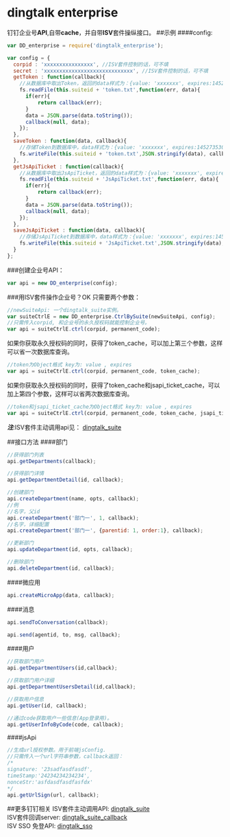 # dingtalk enterprise
钉钉企业号**API**,自带**cache**，并自带**ISV**套件操纵接口。
##示例
####config:
```js
var DD_enterprise = require('dingtalk_enterprise');

var config = {
  corpid : 'xxxxxxxxxxxxxxxx', //ISV套件控制的话，可不填
  secret : 'xxxxxxxxxxxxxxxxxxxxxxxxxxxxx', //ISV套件控制的话，可不填
  getToken : function(callback){
    //从数据库中取出Token，返回的data样式为：{value: 'xxxxxxx', expires:1452735301543}
    fs.readFile(this.suiteid + 'token.txt',function(err, data){
      if(err){
          return callback(err);
      }
      data = JSON.parse(data.toString());
      callback(null, data);
    });
  },
  saveToken : function(data, callback){
    //存储Token到数据库中，data样式为：{value: 'xxxxxxx', expires:1452735301543//过期时间}
    fs.writeFile(this.suiteid + 'token.txt',JSON.stringify(data), callback);
  },
  getJsApiTicket : function(callback){
    //从数据库中取出JsApiTicket，返回的data样式为：{value: 'xxxxxxx', expires:1452735301543}
    fs.readFile(this.suiteid + 'JsApiTicket.txt',function(err, data){
      if(err){
          return callback(err);
      }
      data = JSON.parse(data.toString());
      callback(null, data);
    });
  },
  saveJsApiTicket : function(data, callback){
    //存储JsApiTicket到数据库中，data样式为：{value: 'xxxxxxx', expires:1452735301543//过期时间}
    fs.writeFile(this.suiteid + 'JsApiTicket.txt',JSON.stringify(data), callback);
  }
};
```
###创建企业号API：
```js
var api = new DD_enterprise(config);
```
###用ISV套件操作企业号？OK
只需要两个参数：
```js
//newSuiteApi: 一个dingtalk_suite实例。
var suiteCtrlE = new DD_enterprise.CtrlBySuite(newSuiteApi, config);
//只需传入corpid, 和企业号的永久授权码就能控制企业号。
var api = suiteCtrlE.ctrl(corpid, permanent_code);
```
如果你获取永久授权码的同时，获得了token_cache，可以加上第三个参数，这样可以省一次数据库查询。
```js
//token为Object格式 key为: value , expires
var api = suiteCtrlE.ctrl(corpid, permanent_code, token_cache);
```
如果你获取永久授权码的同时，获得了token_cache和jsapi_ticket_cache，可以加上第四个参数，这样可以省两次数据库查询。
```js
//token和jsapi_ticket_cache为Object格式 key为: value , expires
var api = suiteCtrlE.ctrl(corpid, permanent_code, token_cache, jsapi_ticket_cache);
```
___注___:ISV套件主动调用api见： [dingtalk_suite](https://github.com/hezedu/dingtalk_suite)

##接口方法
####部门
```js
//获得部门列表
api.getDepartments(callback);

//获得部门详情
api.getDepartmentDetail(id, callback);

//创建部门
api.createDepartment(name, opts, callback);
//例
//名字，父id
api.createDepartment('部门一', 1, callback);
//名字，详细配置
api.createDepartment('部门一', {parentid: 1, order:1}, callback);

//更新部门
api.updateDepartment(id, opts, callback);

//删除部门
api.deleteDepartment(id, callback);

```
####微应用
```js
api.createMicroApp(data, callback);

```
####消息
```js
api.sendToConversation(callback);

api.send(agentid, to, msg, callback);

```
####用户
```js
//获取部门用户
api.getDepartmentUsers(id,callback);

//获取部门用户详细
api.getDepartmentUsersDetail(id,callback);

//获取用户信息
api.getUser(id, callback);

//通过code获取用户一些信息(App登录用)。
api.getUserInfoByCode(code, callback);

```

####jsApi
```js
//生成url授权参数。用于前端jsConfig.
//只需传入一个url字符串参数，callback返回：
/*
signature: '23sadfasdfasdf',
timeStamp:'24234234234234',
nonceStr:'asfdasdfasdfasfdx'
*/
api.getUrlSign(url, callback);

```
##更多钉钉相关
ISV套件主动调用API: [dingtalk_suite](https://github.com/hezedu/dingtalk_suite)<br>
ISV套件回调server: [dingtalk_suite_callback](https://github.com/hezedu/dingtalk_suite_callback)<br>
ISV SSO 免登API: [dingtalk_sso](https://github.com/hezedu/dingtalk_sso)

